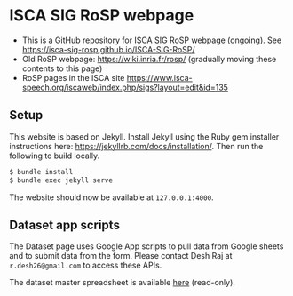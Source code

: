 # ISCA SIG RoSP webpage

- This is a GitHub repository for ISCA SIG RoSP webpage (ongoing). See https://isca-sig-rosp.github.io/ISCA-SIG-RoSP/
- Old RoSP webpage: https://wiki.inria.fr/rosp/ (gradually moving these contents to this page)
- RoSP pages in the ISCA site https://www.isca-speech.org/iscaweb/index.php/sigs?layout=edit&id=135

## Setup

This website is based on Jekyll. Install Jekyll using the Ruby gem installer instructions here: https://jekyllrb.com/docs/installation/. Then run the following to build locally.

```bash
$ bundle install
$ bundle exec jekyll serve
```

The website should now be available at `127.0.0.1:4000`.

## Dataset app scripts

The Dataset page uses Google App scripts to pull data from Google sheets and to submit data from the form. 
Please contact Desh Raj at `r.desh26@gmail.com` to access these APIs.

The dataset master spreadsheet is available [here](https://docs.google.com/spreadsheets/d/16U_v_HRW4KnAaNkBUtcgtwXNO1xArnvXg1ihRhBbMJo/edit?usp=sharing) (read-only).